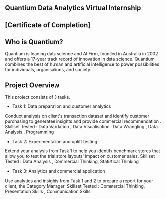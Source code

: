 ## Quantium Data Analytics Virtual Internship


## [Certificate of Completion]

## Who is Quantium?

Quantium is leading data science and AI Firm, founded in Australia in 2002 and offers a 17-year track record of innovation in data science.
Quantium combines the best of human and artificial intelligence to power possibilities for individuals, organisations, and society. 

## Project Overview

This project consists of 3 tasks.

+ Task 1: Data preparation and customer analytics

Conduct analysis on client's transaction dataset and identify customer purchasing to generatee insights and provide commercial recommendation .
Skillset Tested : Data Validation , Data Visualisation , Data Wrangling , Data Analysis , Programming 

+ Task 2: Experimentation and uplift testing

Extend your analysis from Task 1 to help you identify benchmark stores that allow you to test the trial store layouts' impact on customer sales.
Skillset Tested : Data Analysis , Commercial Thinking, Statistical Thinking

+ Task 3: Analytics and commercial application

Use analytics and insights from Task 1 and 2 to prepare a report for your client, the Category Manager.
Skillset Tested : Commercial Thinking, Presentation Skills , Communication Skills

